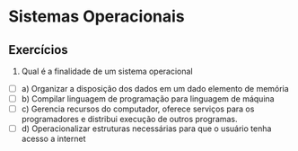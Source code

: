 # Sistemas Operacionais


## Exercícios

1) Qual é a finalidade de um sistema operacional

- [ ] a) Organizar a disposição dos dados em um dado elemento de memória
- [ ] b) Compilar linguagem de programação para linguagem de máquina
- [ ] c) Gerencia recursos do computador, oferece serviços para os programadores e distribui execução de outros programas.
- [ ] d) Operacionalizar estruturas necessárias para que o usuário tenha acesso a internet